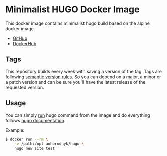 # Minimalist HUGO Docker Image
This docker image contains minimalist hugo build based on the alpine docker image.

* [GitHub](https://github.com/aohorodnyk/docker-hugo)
* [DockerHub](https://hub.docker.com/r/aohorodnyk/hugo/)

## Tags
This repository builds every week with saving a version of the tag. Tags are following [semantic version rules](https://semver.org/). So you can depend on a major, a minor or a patch version and can be sure you'll have the latest release of the requested version.

## Usage
You can simply [run](https://docs.docker.com/engine/reference/run/) hugo command from the image and do everything follows [hugo documentation](https://gohugo.io/documentation/).

Example:
```bash
$ docker run --rm \
    -v /path:/opt aohorodnyk/hugo \
    hugo new site test
```
